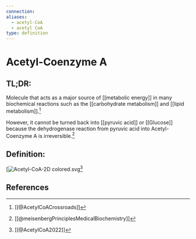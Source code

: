 ```yaml
---
connection:
aliases:
  - acetyl-CoA
  - acetyl CoA
type: definition
---
```


# Acetyl-Coenzyme A

## TL;DR:
Molecule that acts as a major source of [[metabolic energy]] in many biochemical reactions such as the [[carbohydrate metabolism]] and [[lipid metabolism]].[^1]

However, it cannot be turned back into [[pyruvic acid]] or [[Glucose]] because the dehydrogenase reaction from pyruvic acid into Acetyl-Coenzyme A is irreversible.[^3]

## Definition:
[![Acetyl-CoA-2D colored.svg](https://upload.wikimedia.org/wikipedia/commons/thumb/1/14/Acetyl-CoA-2D_colored.svg/320px-Acetyl-CoA-2D_colored.svg.png)[^2]

## References

[^1]: [[@AcetylCoACrossroads]]
[^2]: [[@AcetylCoA2022]]
[^3]: [[@meisenbergPrinciplesMedicalBiochemistry]]